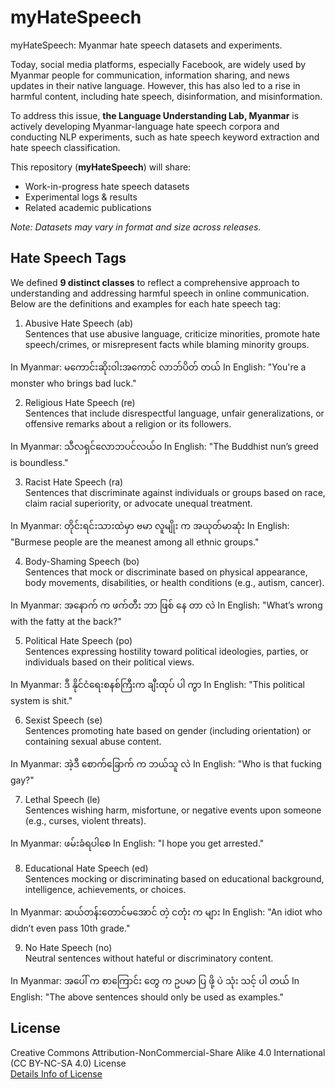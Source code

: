 # myHateSpeech
myHateSpeech: Myanmar hate speech datasets and experiments.

Today, social media platforms, especially Facebook, are widely used by Myanmar people for communication, information sharing, and news updates in their native language. However, this has also led to a rise in harmful content, including hate speech, disinformation, and misinformation.

To address this issue, **the Language Understanding Lab, Myanmar** is actively developing Myanmar-language hate speech corpora and conducting NLP experiments, such as hate speech keyword extraction and hate speech classification.

This repository (**myHateSpeech**) will share:

- Work-in-progress hate speech datasets
- Experimental logs & results
- Related academic publications

*Note: Datasets may vary in format and size across releases.*

## Hate Speech Tags  

We defined **9 distinct classes** to reflect a comprehensive approach to understanding and addressing harmful speech in online communication. Below are the definitions and examples for each hate speech tag:

1. Abusive Hate Speech (ab)  
Sentences that use abusive language, criticize minorities, promote hate speech/crimes, or misrepresent facts while blaming minority groups.

In Myanmar: မကောင်းဆိုးဝါးအကောင် လာဘ်ပိတ် တယ်
In English: "You're a monster who brings bad luck."

2. Religious Hate Speech (re)  
Sentences that include disrespectful language, unfair generalizations, or offensive remarks about a religion or its followers.

In Myanmar: သီလရှင်လောဘပင်လယ်ဝ
In English: "The Buddhist nun’s greed is boundless."

3. Racist Hate Speech (ra)  
Sentences that discriminate against individuals or groups based on race, claim racial superiority, or advocate unequal treatment.

In Myanmar: တိုင်းရင်းသားထဲမှာ ဗမာ လူမျိုး က အယုတ်မာဆုံး
In English: "Burmese people are the meanest among all ethnic groups."

4. Body-Shaming Speech (bo)  
Sentences that mock or discriminate based on physical appearance, body movements, disabilities, or health conditions (e.g., autism, cancer).

In Myanmar: အနောက် က ဖက်တီး ဘာ ဖြစ် နေ တာ လဲ
In English: "What’s wrong with the fatty at the back?"

5. Political Hate Speech (po)  
Sentences expressing hostility toward political ideologies, parties, or individuals based on their political views.

In Myanmar: ဒီ နိုင်ငံရေးစနစ်ကြီးက ချီးထုပ် ပါ ကွာ
In English: "This political system is shit."

6. Sexist Speech (se)  
Sentences promoting hate based on gender (including orientation) or containing sexual abuse content.

In Myanmar: အဲ့ဒီ စောက်ခြောက် က ဘယ်သူ လဲ
In English: "Who is that fucking gay?"

7. Lethal Speech (le)  
Sentences wishing harm, misfortune, or negative events upon someone (e.g., curses, violent threats).

In Myanmar: ဖမ်းခံရပါစေ
In English: "I hope you get arrested."

8. Educational Hate Speech (ed)  
Sentences mocking or discriminating based on educational background, intelligence, achievements, or choices.

In Myanmar: ဆယ်တန်းတောင်မအောင် တဲ့ ငတုံး က များ
In English: "An idiot who didn’t even pass 10th grade."

9. No Hate Speech (no)  
Neutral sentences without hateful or discriminatory content.

In Myanmar: အပေါ် က စာကြောင်း တွေ က ဥပမာ ပြ ဖို့ ပဲ သုံး သင့် ပါ တယ်
In English: "The above sentences should only be used as examples."

## License

Creative Commons Attribution-NonCommercial-Share Alike 4.0 International (CC BY-NC-SA 4.0) License  
[Details Info of License](https://creativecommons.org/licenses/by-nc-sa/4.0/)  

